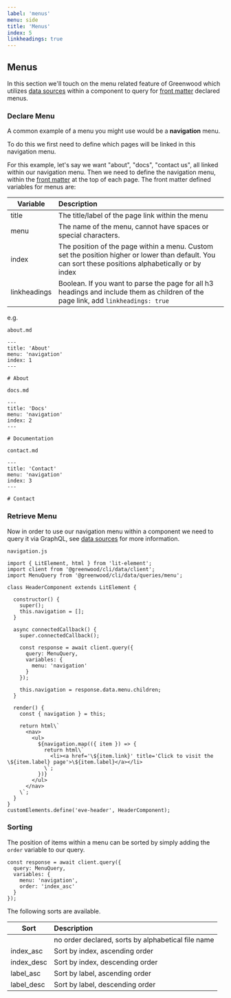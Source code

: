 ```yaml
---
label: 'menus'
menu: side
title: 'Menus'
index: 5
linkheadings: true
---
```


## Menus
In this section we'll touch on the menu related feature of Greenwood which utilizes [data sources](/docs/data) within a component to query for [front matter](/docs/front-matter) declared menus.

### Declare Menu

A common example of a menu you might use would be a **navigation** menu.

To do this we first need to define which pages will be linked in this navigation menu.

For this example, let's say we want "about", "docs", "contact us", all linked within our navigation menu. Then we need to define the navigation menu, within the [front matter](/docs/front-matter) at the top of each page.  The front matter defined variables for menus are:

| Variable    |  Description                                      |
|-------------|:--------------------------------------------------|
| title       |  The title/label of the page link within the menu |
| menu        |  The name of the menu, cannot have spaces or special characters.                             |
| index       | The position of the page within a menu. Custom set the position higher or lower than default. You can sort these positions alphabetically or by index   |
| linkheadings | Boolean. If you want to parse the page for all h3 headings and include them as children of the page link, add `linkheadings: true`

e.g.

`about.md`

```render md
---
title: 'About'
menu: 'navigation'
index: 1
---

# About
```


`docs.md`

```render md
---
title: 'Docs'
menu: 'navigation'
index: 2
---

# Documentation
```

`contact.md`

```render md
---
title: 'Contact'
menu: 'navigation'
index: 3
---

# Contact
```



### Retrieve Menu

Now in order to use our navigation menu within a component we need to query it via GraphQL, see [data sources](/docs/data) for more information.

`navigation.js`

```render js
import { LitElement, html } from 'lit-element';
import client from '@greenwood/cli/data/client';
import MenuQuery from '@greenwood/cli/data/queries/menu';

class HeaderComponent extends LitElement {

  constructor() {
    super();
    this.navigation = [];
  }

  async connectedCallback() {
    super.connectedCallback();

    const response = await client.query({
      query: MenuQuery,
      variables: {
        menu: 'navigation'
      }
    });

    this.navigation = response.data.menu.children;
  }

  render() {
    const { navigation } = this;

    return html\`
      <nav>
        <ul>
          ${navigation.map(({ item }) => {
            return html\`
              <li><a href='\${item.link}' title='Click to visit the \${item.label} page'>\${item.label}</a></li>
            \`;
          })}
        </ul>
      </nav>
    \`;
  }
}
customElements.define('eve-header', HeaderComponent);
```


### Sorting

The position of items within a menu can be sorted by simply adding the `order` variable to our query.

```render js
const response = await client.query({
  query: MenuQuery,
  variables: {
    menu: 'navigation',
    order: 'index_asc'
  }
});
```


The following sorts are available.

| Sort      | Description
|-----------|:---------------|
|           | no order declared, sorts by alphabetical file name |
|index_asc  | Sort by index, ascending order |
|index_desc | Sort by index, descending order |
|label_asc  | Sort by label, ascending order |
|label_desc | Sort by label, descending order |